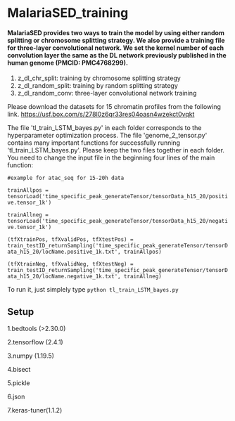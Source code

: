 # MalariaSED_training
#### MalariaSED provides two ways to train the model by using either random splitting or chromosome splitting strategy. We also provide a training file for three-layer convolutional network. We set the kernel number of each convolution layer the same as the DL network previously published in the human genome (PMCID: PMC4768299). 

1. z_dl_chr_split: training by chromosome splitting strategy
2. z_dl_random_split: training by random splitting strategy
3. z_dl_random_conv: three-layer convolutional network training

Please download the datasets for 15 chromatin profiles from the following link. 
https://usf.box.com/s/278l0z6qr33res04oasn4wzekct0vqkt

The file 'tl_train_LSTM_bayes.py' in each folder corresponds to the hyperparameter optimization process. The file 'genome_2_tensor.py' contains many important functions for successfully running 'tl_train_LSTM_bayes.py'. Please keep the two files together in each folder. You need to change the input file in the beginning four lines of the main function:

`#example for atac_seq for 15-20h data`

`trainAllpos = tensorLoad('time_specific_peak_generateTensor/tensorData_h15_20/positive.tensor_1k')`

`trainAllneg = tensorLoad('time_specific_peak_generateTensor/tensorData_h15_20/negative.tensor_1k')`

`(tfXtrainPos, tfXvalidPos, tfXtestPos) = train_testID_returnSampling('time_specific_peak_generateTensor/tensorData_h15_20/locName.positive_1k.txt', trainAllpos)`

`(tfXtrainNeg, tfXvalidNeg, tfXtestNeg) = train_testID_returnSampling('time_specific_peak_generateTensor/tensorData_h15_20/locName.negative_1k.txt', trainAllneg)`

To run it, just simplely type `python tl_train_LSTM_bayes.py `


## Setup
1.bedtools (>2.30.0)

2.tensorflow (2.4.1)

3.numpy (1.19.5)

4.bisect

5.pickle

6.json

7.keras-tuner(1.1.2)
